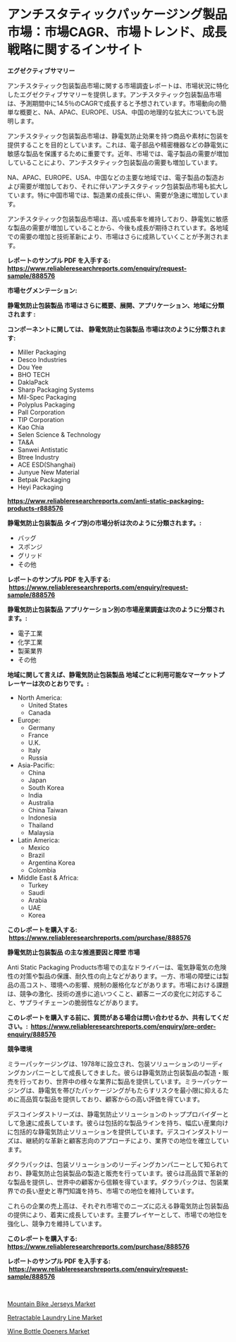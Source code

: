 <p><h1>アンチスタティックパッケージング製品市場：市場CAGR、市場トレンド、成長戦略に関するインサイト</h1></p><p><strong>エグゼクティブサマリー</strong></p>
<p><p>アンチスタティック包装製品市場に関する市場調査レポートは、市場状況に特化したエグゼクティブサマリーを提供します。アンチスタティック包装製品市場は、予測期間中に14.5％のCAGRで成長すると予想されています。市場動向の簡単な概要と、NA、APAC、EUROPE、USA、中国の地理的な拡大についても説明します。</p><p>アンチスタティック包装製品市場は、静電気防止効果を持つ商品や素材に包装を提供することを目的としています。これは、電子部品や精密機器などの静電気に敏感な製品を保護するために重要です。近年、市場では、電子製品の需要が増加していることにより、アンチスタティック包装製品の需要も増加しています。</p><p>NA、APAC、EUROPE、USA、中国などの主要な地域では、電子製品の製造および需要が増加しており、それに伴いアンチスタティック包装製品市場も拡大しています。特に中国市場では、製造業の成長に伴い、需要が急速に増加しています。</p><p>アンチスタティック包装製品市場は、高い成長率を維持しており、静電気に敏感な製品の需要が増加していることから、今後も成長が期待されています。各地域での需要の増加と技術革新により、市場はさらに成熟していくことが予測されます。</p></p>
<p><strong>レポートのサンプル PDF を入手する: <a href="https://www.reliableresearchreports.com/enquiry/request-sample/888576">https://www.reliableresearchreports.com/enquiry/request-sample/888576</a></strong></p>
<p><strong>市場セグメンテーション:</strong></p>
<p><strong> 静電気防止包装製品 市場はさらに概要、展開、アプリケーション、地域に分類されます :</strong></p>
<p><strong>コンポーネントに関しては、 静電気防止包装製品 市場は次のように分類されます: &nbsp;</strong></p>
<p><ul><li>Miller Packaging</li><li>Desco Industries</li><li>Dou Yee</li><li>BHO TECH</li><li>DaklaPack</li><li>Sharp Packaging Systems</li><li>Mil-Spec Packaging</li><li>Polyplus Packaging</li><li>Pall Corporation</li><li>TIP Corporation</li><li>Kao Chia</li><li>Selen Science & Technology</li><li>TA&A</li><li>Sanwei Antistatic</li><li>Btree Industry</li><li>ACE ESD(Shanghai)</li><li>Junyue New Material</li><li>Betpak Packaging</li><li>Heyi Packaging</li></ul></p>
<p><strong><a href="https://www.reliableresearchreports.com/anti-static-packaging-products-r888576">https://www.reliableresearchreports.com/anti-static-packaging-products-r888576</a></strong></p>
<p><strong> 静電気防止包装製品 タイプ別の市場分析は次のように分類されます。:</strong></p>
<p><ul><li>バッグ</li><li>スポンジ</li><li>グリッド</li><li>その他</li></ul></p>
<p><strong>レポートのサンプル PDF を入手する: &nbsp;<a href="https://www.reliableresearchreports.com/enquiry/request-sample/888576">https://www.reliableresearchreports.com/enquiry/request-sample/888576</a></strong></p>
<p><strong> 静電気防止包装製品 アプリケーション別の市場産業調査は次のように分類されます。:</strong></p>
<p><ul><li>電子工業</li><li>化学工業</li><li>製薬業界</li><li>その他</li></ul></p>
<p><strong>地域に関して言えば、静電気防止包装製品 地域ごとに利用可能なマーケットプレーヤーは次のとおりです。:</strong></p>
<p><ul>
    <li>
        North America:
        <ul>
            <li>United States</li>
            <li>Canada</li>
        </ul>
    </li>
    <li>
        Europe:
        <ul>
            <li>Germany</li>
            <li>France</li>
            <li>U.K.</li>
            <li>Italy</li>
            <li>Russia</li>
        </ul>
    </li>
    <li>
        Asia-Pacific:
        <ul>
            <li>China</li>
            <li>Japan</li>
            <li>South Korea</li>
            <li>India</li>
            <li>Australia</li>
            <li>China Taiwan</li>
            <li>Indonesia</li>
            <li>Thailand</li>
            <li>Malaysia</li>
        </ul>
    </li>
    <li>
        Latin America:
        <ul>
            <li>Mexico</li>
            <li>Brazil</li>
            <li>Argentina Korea</li>
            <li>Colombia</li>
        </ul>
    </li>
    <li>
        Middle East & Africa:
        <ul>
            <li>Turkey</li>
            <li>Saudi</li>
            <li>Arabia</li>
            <li>UAE</li>
            <li>Korea</li>
        </ul>
    </li>
    </ul></p>
<p><strong>このレポートを購入する: &nbsp;<a href="https://www.reliableresearchreports.com/purchase/888576">https://www.reliableresearchreports.com/purchase/888576</a></strong></p>
<p><strong>静電気防止包装製品 の主な推進要因と障壁 市場</strong></p>
<p><p>Anti Static Packaging Products市場での主なドライバーは、電気静電気の危険性の対策や製品の保護、耐久性の向上などがあります。一方、市場の障壁には製品の高コスト、環境への影響、規制の厳格化などがあります。市場における課題は、競争の激化、技術の進歩に追いつくこと、顧客ニーズの変化に対応すること、サプライチェーンの脆弱性などがあります。</p></p>
<p><strong>このレポートを購入する前に、質問がある場合は問い合わせるか、共有してください。:&nbsp; <a href="https://www.reliableresearchreports.com/enquiry/pre-order-enquiry/888576">https://www.reliableresearchreports.com/enquiry/pre-order-enquiry/888576</a></strong></p>
<p><strong>競争環境</strong></p>
<p><p>ミラーパッケージングは、1978年に設立され、包装ソリューションのリーディングカンパニーとして成長してきました。彼らは静電気防止包装製品の製造・販売を行っており、世界中の様々な業界に製品を提供しています。ミラーパッケージングは、静電気を帯びたパッケージングがもたらすリスクを最小限に抑えるために高品質な製品を提供しており、顧客からの高い評価を得ています。</p><p>デスコインダストリーズは、静電気防止ソリューションのトッププロバイダーとして急速に成長しています。彼らは包括的な製品ラインを持ち、幅広い産業向けに包括的な静電気防止ソリューションを提供しています。デスコインダストリーズは、継続的な革新と顧客志向のアプローチにより、業界での地位を確立しています。</p><p>ダクラパックは、包装ソリューションのリーディングカンパニーとして知られており、静電気防止包装製品の製造と販売を行っています。彼らは高品質で革新的な製品を提供し、世界中の顧客から信頼を得ています。ダクラパックは、包装業界での長い歴史と専門知識を持ち、市場での地位を維持しています。</p><p>これらの企業の売上高は、それぞれ市場でのニーズに応える静電気防止包装製品の提供により、着実に成長しています。主要プレイヤーとして、市場での地位を強化し、競争力を維持しています。</p></p>
<p><strong>このレポートを購入する: &nbsp; <a href="https://www.reliableresearchreports.com/purchase/888576">https://www.reliableresearchreports.com/purchase/888576</a></strong></p>
<p><strong>レポートのサンプル PDF を入手する: &nbsp;<a href="https://www.reliableresearchreports.com/enquiry/request-sample/888576">https://www.reliableresearchreports.com/enquiry/request-sample/888576</a></strong><strong></strong></p>
<p>&nbsp;</p>
<p><p><a href="https://www.linkedin.com/pulse/mountain-bike-jerseys-market-insight-trends-growth-forecasted-wgtqe?trackingId=Hq0T2IxmJ0Wg52xYuyjMVA%3D%3D">Mountain Bike Jerseys Market</a></p><p><a href="https://www.linkedin.com/pulse/retractable-laundry-line-market-report-reveals-latest-trends-kshne?trackingId=%2F96oN5WAlOqwW79cOo9TjQ%3D%3D">Retractable Laundry Line Market</a></p><p><a href="https://www.linkedin.com/pulse/wine-bottle-openers-market-outlook-industry-overview-forecast-0udce?trackingId=JALePVY51iiGL13kKYjusg%3D%3D">Wine Bottle Openers Market</a></p></p>